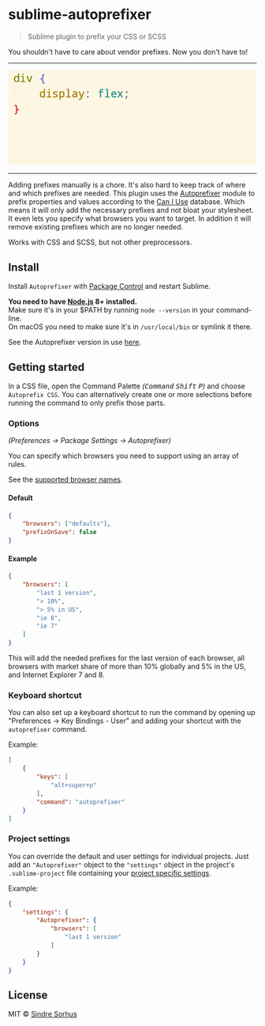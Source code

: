 # sublime-autoprefixer

> Sublime plugin to prefix your CSS or SCSS

You shouldn't have to care about vendor prefixes. Now you don't have to!

---

![](screenshot.gif)

---

Adding prefixes manually is a chore. It's also hard to keep track of where and which prefixes are needed. This plugin uses the [Autoprefixer](https://github.com/postcss/autoprefixer) module to prefix properties and values according to the [Can I Use](http://caniuse.com) database. Which means it will only add the necessary prefixes and not bloat your stylesheet. It even lets you specify what browsers you want to target. In addition it will remove existing prefixes which are no longer needed.

Works with CSS and SCSS, but not other preprocessors.


## Install

Install `Autoprefixer` with [Package Control](https://packagecontrol.io) and restart Sublime.

**You need to have [Node.js](http://nodejs.org) 8+ installed.**<br>
Make sure it's in your $PATH by running `node --version` in your command-line.<br>
On macOS you need to make sure it's in `/usr/local/bin` or symlink it there.

See the Autoprefixer version in use [here](https://github.com/sindresorhus/sublime-autoprefixer/blob/master/node_modules/autoprefixer/package.json#L120).


## Getting started

In a CSS file, open the Command Palette *(<kbd>Command</kbd> <kbd>Shift</kbd> <kbd>P</kbd>)* and choose `Autoprefix CSS`. You can alternatively create one or more selections before running the command to only prefix those parts.

### Options

*(Preferences → Package Settings → Autoprefixer)*

You can specify which browsers you need to support using an array of rules.

See the [supported browser names](https://github.com/postcss/autoprefixer#browsers).

#### Default

```json
{
	"browsers": ["defaults"],
	"prefixOnSave": false
}
```

#### Example

```json
{
	"browsers": [
		"last 1 version",
		"> 10%",
		"> 5% in US",
		"ie 8",
		"ie 7"
	]
}
```

This will add the needed prefixes for the last version of each browser, all browsers with market share of more than 10% globally and 5% in the US, and Internet Explorer 7 and 8.

### Keyboard shortcut

You can also set up a keyboard shortcut to run the command by opening up "Preferences → Key Bindings - User" and adding your shortcut with the `autoprefixer` command.

Example:

```json
[
	{
		"keys": [
			"alt+super+p"
		],
		"command": "autoprefixer"
	}
]
```

### Project settings

You can override the default and user settings for individual projects. Just add an `"Autoprefixer"` object to the `"settings"` object in the project's `.sublime-project` file containing your [project specific settings](http://www.sublimetext.com/docs/3/projects.html).

Example:

```json
{
	"settings": {
		"Autoprefixer": {
			"browsers": [
				"last 1 version"
			]
		}
	}
}
```


## License

MIT © [Sindre Sorhus](https://sindresorhus.com)
